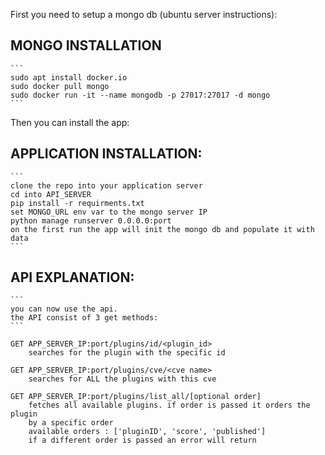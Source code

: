 
First you need to setup a mongo db (ubuntu server instructions):

## MONGO INSTALLATION
    ```
    sudo apt install docker.io
    sudo docker pull mongo
    sudo docker run -it --name mongodb -p 27017:27017 -d mongo
    ```


Then you can install the app:

## APPLICATION INSTALLATION:
    ```
    clone the repo into your application server
    cd into API_SERVER
    pip install -r requirments.txt
    set MONGO_URL env var to the mongo server IP
    python manage runserver 0.0.0.0:port
    on the first run the app will init the mongo db and populate it with data
    ```


## API EXPLANATION:
    ```
    you can now use the api.
    the API consist of 3 get methods:
    ```

    GET APP_SERVER_IP:port/plugins/id/<plugin_id>
        searches for the plugin with the specific id

    GET APP_SERVER_IP:port/plugins/cve/<cve name>
        searches for ALL the plugins with this cve

    GET APP_SERVER_IP:port/plugins/list_all/[optional order]
        fetches all available plugins. if order is passed it orders the plugin
        by a specific order
        available orders : ['pluginID', 'score', 'published']
        if a different order is passed an error will return




